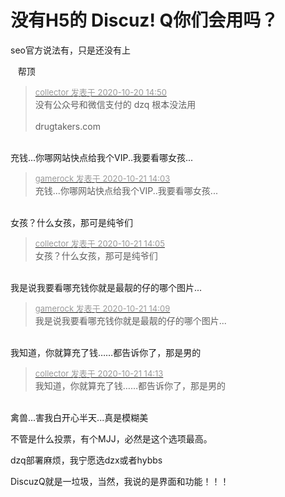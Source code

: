 # 没有H5的 Discuz! Q你们会用吗？


seo官方说法有，只是还没有上

&nbsp; &nbsp;帮顶&nbsp; &nbsp;&nbsp; &nbsp;&nbsp; &nbsp;&nbsp; &nbsp;&nbsp;&nbsp;

<div class="quote"><blockquote><font size="2"><a href="https://www.hostloc.com/forum.php?mod=redirect&amp;goto=findpost&amp;pid=9326422&amp;ptid=756260" target="_blank"><font color="#999999">collector 发表于 2020-10-20 14:50</font></a></font><br />
没有公众号和微信支付的 dzq 根本没法用<br />
<br />
drugtakers.com</blockquote></div><br />
充钱...你哪网站快点给我个VIP..我要看哪女孩...

<div class="quote"><blockquote><font size="2"><a href="https://www.hostloc.com/forum.php?mod=redirect&amp;goto=findpost&amp;pid=9331412&amp;ptid=756260" target="_blank"><font color="#999999">gamerock 发表于 2020-10-21 14:03</font></a></font><br />
充钱...你哪网站快点给我个VIP..我要看哪女孩...</blockquote></div><br />
女孩？什么女孩，那可是纯爷们<img src="static/image/smiley/default/lol.gif" smilieid="12" border="0" alt="" />

<div class="quote"><blockquote><font size="2"><a href="https://www.hostloc.com/forum.php?mod=redirect&amp;goto=findpost&amp;pid=9331420&amp;ptid=756260" target="_blank"><font color="#999999">collector 发表于 2020-10-21 14:05</font></a></font><br />
女孩？什么女孩，那可是纯爷们</blockquote></div><br />
我是说我要看哪充钱你就是最靓的仔的哪个图片...

<div class="quote"><blockquote><font size="2"><a href="https://www.hostloc.com/forum.php?mod=redirect&amp;goto=findpost&amp;pid=9331433&amp;ptid=756260" target="_blank"><font color="#999999">gamerock 发表于 2020-10-21 14:09</font></a></font><br />
我是说我要看哪充钱你就是最靓的仔的哪个图片...</blockquote></div><br />
我知道，你就算充了钱……都告诉你了，那是男的

<div class="quote"><blockquote><font size="2"><a href="https://www.hostloc.com/forum.php?mod=redirect&amp;goto=findpost&amp;pid=9331456&amp;ptid=756260" target="_blank"><font color="#999999">collector 发表于 2020-10-21 14:13</font></a></font><br />
我知道，你就算充了钱……都告诉你了，那是男的</blockquote></div><br />
<img src="static/image/smiley/default/sweat.gif" smilieid="10" border="0" alt="" />禽兽...害我白开心半天...真是模糊美<img src="static/image/smiley/default/mad.gif" smilieid="11" border="0" alt="" />

不管是什么投票，有个MJJ，必然是这个选项最高。

dzq部署麻烦，我宁愿选dzx或者hybbs<img src="static/image/smiley/default/lol.gif" smilieid="12" border="0" alt="" />

DiscuzQ就是一垃圾，当然，我说的是界面和功能！！！
